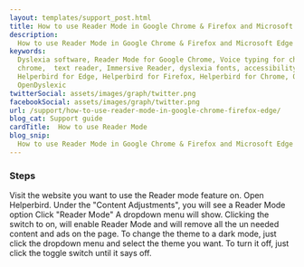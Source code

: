 ```yaml
---
layout: templates/support_post.html
title: How to use Reader Mode in Google Chrome & Firefox and Microsoft Edge | Helperbird
description:
  How to use Reader Mode in Google Chrome & Firefox and Microsoft Edge using Helperbird for free.
keywords:
  Dyslexia software, Reader Mode for Google Chrome, Voice typing for chrome, Text to speech for
  chrome,  text reader, Immersive Reader, dyslexia fonts, accessibility software, dyslexia software,
  Helperbird for Edge, Helperbird for Firefox, Helperbird for Chrome, Opendyslexic for Chrome,
  OpenDyslexic
twitterSocial: assets/images/graph/twitter.png
facebookSocial: assets/images/graph/twitter.png
url: /support/how-to-use-reader-mode-in-google-chrome-firefox-edge/
blog_cat: Support guide
cardTitle:  How to use Reader Mode
blog_snip:
  How to use Reader Mode in Google Chrome & Firefox and Microsoft Edge using Helperbird for free.
---
```


### Steps

Visit the website you want to use the Reader mode feature on. Open Helperbird. Under the "Content
Adjustments", you will see a Reader Mode option Click "Reader Mode" A dropdown menu will show.
Clicking the switch to on, will enable Reader Mode and will remove all the un needed content and ads
on the page. To change the theme to a dark mode, just click the dropdown menu and select the theme
you want. To turn it off, just click the toggle switch until it says off.
